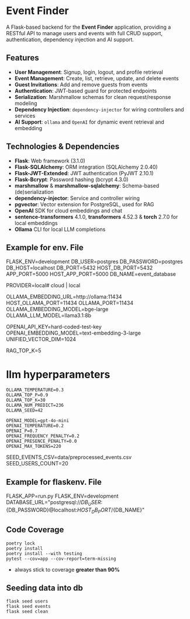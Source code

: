 # Event Finder

A Flask-based backend for the **Event Finder** application, providing a RESTful API to manage users and events with full CRUD support,
authentication, dependency injection and AI support.

## Features

- **User Management**: Signup, login, logout, and profile retrieval
- **Event Management**: Create, list, retrieve, update, and delete events
- **Guest Invitations**: Add and remove guests from events
- **Authentication**: JWT-based guard for protected endpoints
- **Serialization**: Marshmallow schemas for clean request/response modeling
- **Dependency Injection**: `dependency-injector` for wiring controllers and services
- **AI Support**: `ollama` and `OpenAI` for dynamic event retrieval and embedding
## Technologies & Dependencies

- **Flask**: Web framework (3.1.0)
- **Flask-SQLAlchemy**: ORM integration (SQLAlchemy 2.0.40)
- **Flask-JWT-Extended**: JWT authentication (PyJWT 2.10.1)
- **Flask-Bcrypt**: Password hashing (bcrypt 4.3.0)
- **marshmallow** & **marshmallow-sqlalchemy**: Schema-based (de)serialization
- **dependency-injector**: Service and controller wiring
- **pgvector**: Vector extension for PostgreSQL, used for RAG
- **OpenAI** SDK for cloud embeddings and chat  
- **sentence-transformers** 4.1.0, **transformers** 4.52.3 & **torch** 2.7.0 for local embeddings  
- **Ollama** CLI for local LLM completions

## Example for env. File
FLASK_ENV=development
DB_USER=postgres
DB_PASSWORD=postgres
DB_HOST=localhost
DB_PORT=5432
HOST_DB_PORT=5432
APP_PORT=5000
HOST_APP_PORT=5000
DB_NAME=event_database

PROVIDER=local# cloud | local

OLLAMA_EMBEDDING_URL=http://ollama:11434
HOST_OLLAMA_PORT=11434
OLLAMA_PORT=11434
OLLAMA_EMBEDDING_MODEL=bge-large
OLLAMA_LLM_MODEL=llama3.1:8b

OPENAI_API_KEY=hard-coded-test-key
OPENAI_EMBEDDING_MODEL=text-embedding-3-large
UNIFIED_VECTOR_DIM=1024

RAG_TOP_K=5

# llm hyperparameters
```
OLLAMA_TEMPERATURE=0.3
OLLAMA_TOP_P=0.9
OLLAMA_TOP_K=30
OLLAMA_NUM_PREDICT=236
OLLAMA_SEED=42
```

```
OPENAI_MODEL=gpt-4o-mini
OPENAI_TEMPERATURE=0.2
OPENAI_P=0.7
OPENAI_FREQUENCY_PENALTY=0.2
OPENAI_PRESENCE_PENALTY=0.0
OPENAI_MAX_TOKENS=220
```

SEED_EVENTS_CSV=data/preprocessed_events.csv
SEED_USERS_COUNT=20

## Example for flaskenv. File
FLASK_APP=run.py
FLASK_ENV=development
DATABASE_URL="postgresql://${DB_USER}:${DB_PASSWORD}@localhost:${HOST_DB_PORT}/${DB_NAME}"

## Code Coverage
```shell
poetry lock
poetry install
poetry install --with testing
pytest --cov=app --cov-report=term-missing
```
- always stick to coverage **greater than 90%**

## Seeding data into db
```shell
flask seed users
flask seed events
flask seed clean 
```

